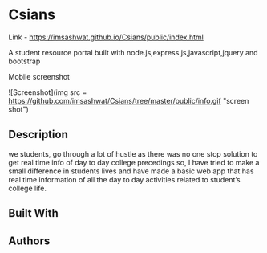 # Csians

Link - https://imsashwat.github.io/Csians/public/index.html

A student resource portal built with node.js,express.js,javascript,jquery and bootstrap

Mobile screenshot

![Screenshot](img src = https://github.com/imsashwat/Csians/tree/master/public/info.gif "screen shot")


## Description

we students, go through a lot of hustle as there was no one stop solution to get real time info
of day to day college precedings so, I have tried to make a small difference in students lives
and have made a basic web app that has real time information of all the day to day activities
related to student’s college life.


## Built With 





## Authors



